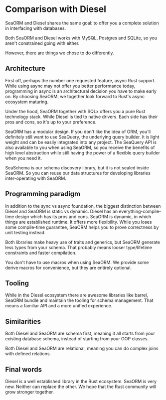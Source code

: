 # Comparison with Diesel

SeaORM and Diesel shares the same goal: to offer you a complete solution in interfacing with databases.

Both SeaORM and Diesel works with MySQL, Postgres and SQLite, so you aren't constrained going with either.

However, there are things we chose to do differently.

## Architecture

First off, perhaps the number one requested feature, async Rust support. While using async may not offer you better performance today, programming in async is an architectural decision you have to make early on. By choosing SeaORM, we together look forward to Rust's async ecosystem maturing.

Under the hood, SeaORM together with SQLx offers you a pure Rust technology stack. While Diesel is tied to native drivers. Each side has their pros and cons, so it's up to your preference.

SeaORM has a modular design. If you don't like the idea of ORM, you'll definitely still want to use SeaQuery, the underlying query builder. It is light weight and can be easily integrated into any project. The SeaQuery API is also available to you when using SeaORM, so you receive the benefits of high level abstraction while still having the power of a flexible query builder when you need it.

SeaSchema is our schema discovery library, but it is not sealed inside SeaORM. So you can reuse our data structures for developing libraries inter-operating with SeaORM.

## Programming paradigm

In addition to the sync vs async foundation, the biggest distinction between Diesel and SeaORM is static vs dynamic. Diesel has an everything-compile-time design which has its pros and cons. SeaORM is dynamic, in which things are established runtime. It offers more flexibility. While you loses some compile-time guarantee, SeaORM helps you to prove correctness by unit testing instead.

Both libraries make heavy use of traits and generics, but SeaORM generate less types from your schema. That probably means looser type/lifetime constraints and faster compilation.

You don't have to use macros when using SeaORM. We provide some derive macros for convenience, but they are entirely optional.

## Tooling

While in the Diesel ecosystem there are awesome libraries like barrel, SeaORM bundle and maintain the tooling for schema management. That means a familiar API and a more unified experience.

## Similarities

Both Diesel and SeaORM are schema first, meaning it all starts from your existing database schema, instead of starting from your OOP classes.

Both Diesel and SeaORM are relational, meaning you can do complex joins with defined relations.

## Final words

Diesel is a well established library in the Rust ecosystem. SeaORM is very new. Neither can replace the other. We hope that the Rust community will grow stronger together.